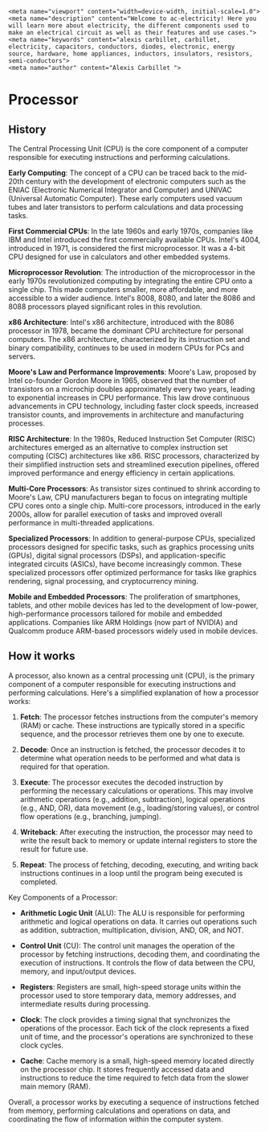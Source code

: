     <meta name="viewport" content="width=device-width, initial-scale=1.0">
    <meta name="description" content="Welcome to ac-electricity! Here you will learn more about electricity, the different components used to make an electrical circuit as well as their features and use cases.">
    <meta name="keywords" content="alexis carbillet, carbillet, electricity, capacitors, conductors, diodes, electronic, energy source, hardware, home appliances, inductors, insulators, resistors, semi-conductors">
    <meta name="author" content="Alexis Carbillet ">
</head>

# Processor

## History

The Central Processing Unit (CPU) is the core component of a computer responsible for executing instructions and performing calculations.

**Early Computing**: The concept of a CPU can be traced back to the mid-20th century with the development of electronic computers such as the ENIAC (Electronic Numerical Integrator and Computer) and UNIVAC (Universal Automatic Computer). These early computers used vacuum tubes and later transistors to perform calculations and data processing tasks.

**First Commercial CPUs**: In the late 1960s and early 1970s, companies like IBM and Intel introduced the first commercially available CPUs. Intel's 4004, introduced in 1971, is considered the first microprocessor. It was a 4-bit CPU designed for use in calculators and other embedded systems.

**Microprocessor Revolution**: The introduction of the microprocessor in the early 1970s revolutionized computing by integrating the entire CPU onto a single chip. This made computers smaller, more affordable, and more accessible to a wider audience. Intel's 8008, 8080, and later the 8086 and 8088 processors played significant roles in this revolution.

**x86 Architecture**: Intel's x86 architecture, introduced with the 8086 processor in 1978, became the dominant CPU architecture for personal computers. The x86 architecture, characterized by its instruction set and binary compatibility, continues to be used in modern CPUs for PCs and servers.

**Moore's Law and Performance Improvements**: Moore's Law, proposed by Intel co-founder Gordon Moore in 1965, observed that the number of transistors on a microchip doubles approximately every two years, leading to exponential increases in CPU performance. This law drove continuous advancements in CPU technology, including faster clock speeds, increased transistor counts, and improvements in architecture and manufacturing processes.

**RISC Architecture**: In the 1980s, Reduced Instruction Set Computer (RISC) architectures emerged as an alternative to complex instruction set computing (CISC) architectures like x86. RISC processors, characterized by their simplified instruction sets and streamlined execution pipelines, offered improved performance and energy efficiency in certain applications.

**Multi-Core Processors**: As transistor sizes continued to shrink according to Moore's Law, CPU manufacturers began to focus on integrating multiple CPU cores onto a single chip. Multi-core processors, introduced in the early 2000s, allow for parallel execution of tasks and improved overall performance in multi-threaded applications.

**Specialized Processors**: In addition to general-purpose CPUs, specialized processors designed for specific tasks, such as graphics processing units (GPUs), digital signal processors (DSPs), and application-specific integrated circuits (ASICs), have become increasingly common. These specialized processors offer optimized performance for tasks like graphics rendering, signal processing, and cryptocurrency mining.

**Mobile and Embedded Processors**: The proliferation of smartphones, tablets, and other mobile devices has led to the development of low-power, high-performance processors tailored for mobile and embedded applications. Companies like ARM Holdings (now part of NVIDIA) and Qualcomm produce ARM-based processors widely used in mobile devices.

## How it works

A processor, also known as a central processing unit (CPU), is the primary component of a computer responsible for executing instructions and performing calculations. Here's a simplified explanation of how a processor works:

1. **Fetch**: The processor fetches instructions from the computer's memory (RAM) or cache. These instructions are typically stored in a specific sequence, and the processor retrieves them one by one to execute.

2. **Decode**: Once an instruction is fetched, the processor decodes it to determine what operation needs to be performed and what data is required for that operation.

3. **Execute**: The processor executes the decoded instruction by performing the necessary calculations or operations. This may involve arithmetic operations (e.g., addition, subtraction), logical operations (e.g., AND, OR), data movement (e.g., loading/storing values), or control flow operations (e.g., branching, jumping).

4. **Writeback**: After executing the instruction, the processor may need to write the result back to memory or update internal registers to store the result for future use.

5. **Repeat**: The process of fetching, decoding, executing, and writing back instructions continues in a loop until the program being executed is completed.

Key Components of a Processor:

- **Arithmetic Logic Unit** (ALU): The ALU is responsible for performing arithmetic and logical operations on data. It carries out operations such as addition, subtraction, multiplication, division, AND, OR, and NOT.

- **Control Unit** (CU): The control unit manages the operation of the processor by fetching instructions, decoding them, and coordinating the execution of instructions. It controls the flow of data between the CPU, memory, and input/output devices.

- **Registers**: Registers are small, high-speed storage units within the processor used to store temporary data, memory addresses, and intermediate results during processing.

- **Clock**: The clock provides a timing signal that synchronizes the operations of the processor. Each tick of the clock represents a fixed unit of time, and the processor's operations are synchronized to these clock cycles.

- **Cache**: Cache memory is a small, high-speed memory located directly on the processor chip. It stores frequently accessed data and instructions to reduce the time required to fetch data from the slower main memory (RAM).

Overall, a processor works by executing a sequence of instructions fetched from memory, performing calculations and operations on data, and coordinating the flow of information within the computer system.